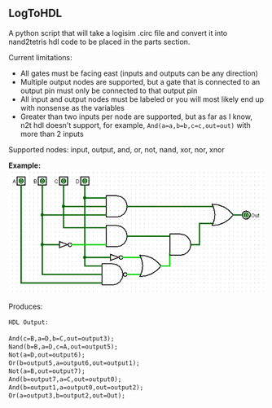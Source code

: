 ## LogToHDL

A python script that will take a logisim .circ file and convert it into nand2tetris hdl code to be placed in the parts section.

Current limitations:
- All gates must be facing east (inputs and outputs can be any direction)
- Multiple output nodes are supported, but a gate that is connected to an output pin must only be connected to that output pin
- All input and output nodes must be labeled or you will most likely end up with nonsense as the variables
- Greater than two inputs per node are supported, but as far as I know, n2t hdl doesn't support, for example, `And(a=a,b=b,c=c,out=out)` with more than 2 inputs

Supported nodes: input, output, and, or, not, nand, xor, nor, xnor

**Example:**\
![Example Image](https://github.com/TheApplePieGod/LogToHDL/blob/master/images/example.png?raw=true)

Produces:
```
HDL Output:

And(c=B,a=D,b=C,out=output3);
Nand(b=B,a=D,c=A,out=output5);
Not(a=D,out=output6);
Or(b=output5,a=output6,out=output1);
Not(a=B,out=output7);
And(b=output7,a=C,out=output0);
And(b=output1,a=output0,out=output2);
Or(a=output3,b=output2,out=Out);
```
